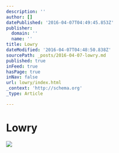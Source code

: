 ```yaml
---
description: ''
author: []
datePublished: '2016-04-07T04:49:45.853Z'
publisher:
  domain: ''
  name: ''
title: Lowry
dateModified: '2016-04-07T04:48:50.838Z'
sourcePath: _posts/2016-04-07-lowry.md
published: true
inFeed: true
hasPage: true
inNav: false
url: lowry/index.html
_context: 'http://schema.org'
_type: Article

---
```

# Lowry
![](https://the-grid-user-content.s3-us-west-2.amazonaws.com/805fd798-037b-4e1a-8dc5-5d38abf81515.png)